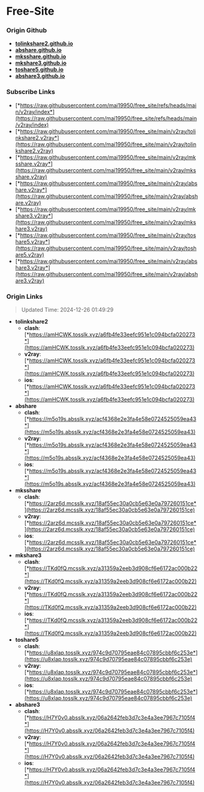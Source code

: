 # Free-Site

### Origin Github

- [**tolinkshare2.github.io**](https://github.com/tolinkshare2/tolinkshare2.github.io)
- [**abshare.github.io**](https://github.com/abshare/abshare.github.io)
- [**mksshare.github.io**](https://github.com/mksshare/mksshare.github.io)
- [**mkshare3.github.io**](https://github.com/mkshare3/mkshare3.github.io)
- [**toshare5.github.io**](https://github.com/toshare5/toshare5.github.io)
- [**abshare3.github.io**](https://github.com/abshare3/abshare3.github.io)

### Subscribe Links

- [*https://raw.githubusercontent.com/mai19950/free_site/refs/heads/main/v2ray/index*](https://raw.githubusercontent.com/mai19950/free_site/refs/heads/main/v2ray/index)
- [*https://raw.githubusercontent.com/mai19950/free_site/main/v2ray/tolinkshare2.v2ray*](https://raw.githubusercontent.com/mai19950/free_site/main/v2ray/tolinkshare2.v2ray)
- [*https://raw.githubusercontent.com/mai19950/free_site/main/v2ray/mksshare.v2ray*](https://raw.githubusercontent.com/mai19950/free_site/main/v2ray/mksshare.v2ray)
- [*https://raw.githubusercontent.com/mai19950/free_site/main/v2ray/abshare.v2ray*](https://raw.githubusercontent.com/mai19950/free_site/main/v2ray/abshare.v2ray)
- [*https://raw.githubusercontent.com/mai19950/free_site/main/v2ray/mkshare3.v2ray*](https://raw.githubusercontent.com/mai19950/free_site/main/v2ray/mkshare3.v2ray)
- [*https://raw.githubusercontent.com/mai19950/free_site/main/v2ray/toshare5.v2ray*](https://raw.githubusercontent.com/mai19950/free_site/main/v2ray/toshare5.v2ray)
- [*https://raw.githubusercontent.com/mai19950/free_site/main/v2ray/abshare3.v2ray*](https://raw.githubusercontent.com/mai19950/free_site/main/v2ray/abshare3.v2ray)

### Origin Links

> Updated Time: 2024-12-26 01:49:29

- **tolinkshare2**
  - **clash**: [*https://amHCWK.tosslk.xyz/a6fb4fe33eefc951e1c094bcfa020273*](https://amHCWK.tosslk.xyz/a6fb4fe33eefc951e1c094bcfa020273)
  - **v2ray**: [*https://amHCWK.tosslk.xyz/a6fb4fe33eefc951e1c094bcfa020273*](https://amHCWK.tosslk.xyz/a6fb4fe33eefc951e1c094bcfa020273)
  - **ios**: [*https://amHCWK.tosslk.xyz/a6fb4fe33eefc951e1c094bcfa020273*](https://amHCWK.tosslk.xyz/a6fb4fe33eefc951e1c094bcfa020273)
- **abshare**
  - **clash**: [*https://m5o19s.absslk.xyz/acf4368e2e3fa4e58e0724525059ea43*](https://m5o19s.absslk.xyz/acf4368e2e3fa4e58e0724525059ea43)
  - **v2ray**: [*https://m5o19s.absslk.xyz/acf4368e2e3fa4e58e0724525059ea43*](https://m5o19s.absslk.xyz/acf4368e2e3fa4e58e0724525059ea43)
  - **ios**: [*https://m5o19s.absslk.xyz/acf4368e2e3fa4e58e0724525059ea43*](https://m5o19s.absslk.xyz/acf4368e2e3fa4e58e0724525059ea43)
- **mksshare**
  - **clash**: [*https://2arz6d.mcsslk.xyz/18af55ec30a0cb5e63e0a797260151ce*](https://2arz6d.mcsslk.xyz/18af55ec30a0cb5e63e0a797260151ce)
  - **v2ray**: [*https://2arz6d.mcsslk.xyz/18af55ec30a0cb5e63e0a797260151ce*](https://2arz6d.mcsslk.xyz/18af55ec30a0cb5e63e0a797260151ce)
  - **ios**: [*https://2arz6d.mcsslk.xyz/18af55ec30a0cb5e63e0a797260151ce*](https://2arz6d.mcsslk.xyz/18af55ec30a0cb5e63e0a797260151ce)
- **mkshare3**
  - **clash**: [*https://TKd0fQ.mcsslk.xyz/a31359a2eeb3d908cf6e6172ac000b22*](https://TKd0fQ.mcsslk.xyz/a31359a2eeb3d908cf6e6172ac000b22)
  - **v2ray**: [*https://TKd0fQ.mcsslk.xyz/a31359a2eeb3d908cf6e6172ac000b22*](https://TKd0fQ.mcsslk.xyz/a31359a2eeb3d908cf6e6172ac000b22)
  - **ios**: [*https://TKd0fQ.mcsslk.xyz/a31359a2eeb3d908cf6e6172ac000b22*](https://TKd0fQ.mcsslk.xyz/a31359a2eeb3d908cf6e6172ac000b22)
- **toshare5**
  - **clash**: [*https://u8xlap.tosslk.xyz/974c9d70795eae84c07895cbbf6c253e*](https://u8xlap.tosslk.xyz/974c9d70795eae84c07895cbbf6c253e)
  - **v2ray**: [*https://u8xlap.tosslk.xyz/974c9d70795eae84c07895cbbf6c253e*](https://u8xlap.tosslk.xyz/974c9d70795eae84c07895cbbf6c253e)
  - **ios**: [*https://u8xlap.tosslk.xyz/974c9d70795eae84c07895cbbf6c253e*](https://u8xlap.tosslk.xyz/974c9d70795eae84c07895cbbf6c253e)
- **abshare3**
  - **clash**: [*https://H7Y0v0.absslk.xyz/06a2642feb3d7c3e4a3ee7967c7105f4*](https://H7Y0v0.absslk.xyz/06a2642feb3d7c3e4a3ee7967c7105f4)
  - **v2ray**: [*https://H7Y0v0.absslk.xyz/06a2642feb3d7c3e4a3ee7967c7105f4*](https://H7Y0v0.absslk.xyz/06a2642feb3d7c3e4a3ee7967c7105f4)
  - **ios**: [*https://H7Y0v0.absslk.xyz/06a2642feb3d7c3e4a3ee7967c7105f4*](https://H7Y0v0.absslk.xyz/06a2642feb3d7c3e4a3ee7967c7105f4)
